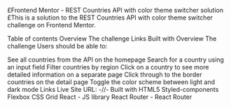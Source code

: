 £Frontend Mentor - REST Countries API with color theme switcher solution
£This is a solution to the REST Countries API with color theme switcher challenge on Frontend Mentor.

Table of contents
Overview
The challenge
Links
Built with
Overview
The challenge
Users should be able to:

See all countries from the API on the homepage
Search for a country using an input field
Filter countries by region
Click on a country to see more detailed information on a separate page
Click through to the border countries on the detail page
Toggle the color scheme between light and dark mode
Links
Live Site URL: -//-
Built with
HTML5
Styled-components
Flexbox
CSS Grid
React - JS library
React Router - React Router
